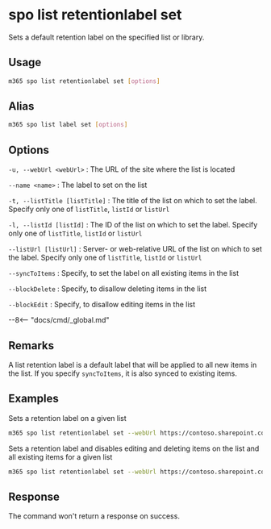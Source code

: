 # spo list retentionlabel set

Sets a default retention label on the specified list or library.

## Usage

```sh
m365 spo list retentionlabel set [options]
```

## Alias

```sh
m365 spo list label set [options]
```

## Options

`-u, --webUrl <webUrl>`
: The URL of the site where the list is located

`--name <name>`
: The label to set on the list

`-t, --listTitle [listTitle]`
: The title of the list on which to set the label. Specify only one of `listTitle`, `listId` or `listUrl`

`-l, --listId [listId]`
: The ID of the list on which to set the label. Specify only one of `listTitle`, `listId` or `listUrl`

`--listUrl [listUrl]`
: Server- or web-relative URL of the list on which to set the label. Specify only one of `listTitle`, `listId` or `listUrl`

`--syncToItems`
: Specify, to set the label on all existing items in the list

`--blockDelete`
: Specify, to disallow deleting items in the list

`--blockEdit`
: Specify, to disallow editing items in the list

--8<-- "docs/cmd/_global.md"

## Remarks

A list retention label is a default label that will be applied to all new items in the list. If you specify `syncToItems`, it is also synced to existing items. 

## Examples

Sets a retention label on a given list

```sh
m365 spo list retentionlabel set --webUrl https://contoso.sharepoint.com/sites/project-x --listUrl 'Shared Documents' --name 'Some label'
```

Sets a retention label and disables editing and deleting items on the list and all existing items for a given list

```sh
m365 spo list retentionlabel set --webUrl https://contoso.sharepoint.com/sites/project-x --listTitle 'Documents' --name 'Some label' --blockEdit --blockDelete --syncToItems
```

## Response

The command won't return a response on success.
